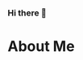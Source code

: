 ### Hi there 👋

# About Me

<!--Hi there! 👋 I'm Fairuz (or you can call me Fi!), a passionate Data Scientist with a keen interest in Machine Learning and Artificial Intelligence. I thrive on turning complex challenges into elegant solutions and love exploring the ma

## 🔧 Skills

- Programming Languages: [List some languages you're proficient in]
- Technologies: [List relevant tools, frameworks, or platforms]
- Interests: [Highlight your areas of interest, e.g., data science, web development, etc.]

## 🚀 Projects

Check out some of my noteworthy projects:

1. [Project Name 1](link-to-project-1): Brief description.
2. [Project Name 2](link-to-project-2): Brief description.
3. [Project Name 3](link-to-project-3): Brief description.

## 🌱 Currently Learning

I'm currently focused on expanding my knowledge in [Current Learning Focus], aiming to [Briefly mention your goals].

## 💬 Let's Connect

Feel free to reach out for collaborations or just to chat! You can find me on [LinkedIn](your-linkedin-profile) and [Twitter](your-twitter-profile).

Happy coding! 🚀


**fihashim/fihashim** is a ✨ _special_ ✨ repository because its `README.md` (this file) appears on your GitHub profile.

Here are some ideas to get you started:

- 🔭 I’m currently working on ...
- 🌱 I’m currently learning ...
- 👯 I’m looking to collaborate on ...
- 🤔 I’m looking for help with ...
- 💬 Ask me about ...
- 📫 How to reach me: ...
- 😄 Pronouns: ...
- ⚡ Fun fact: ...
-->
